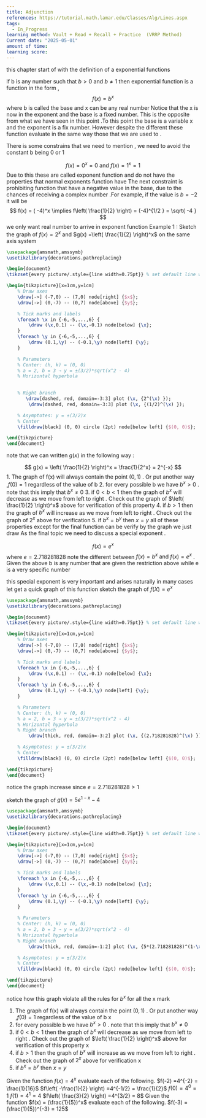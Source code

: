 ```yaml
---
title: Adjunction
references: https://tutorial.math.lamar.edu/Classes/Alg/Lines.aspx
tags:
  - In_Progress
learning method: Vault + Read + Recall + Practice  (VRRP Method)
Current date: "2025-05-01"
amount of time: 
learning score:
---
```

this chapter start of with the definition of a exponential functions 

if b is any number such that $b>0$ and $b\neq 1$ then exponential function is a function in the form , 
$$
f(x)  = b^x 
$$
where b is called the base and x can be any real number 
Notice that the x is now in the exponent and the base is a fixed number. This is the opposite from what we have seen in this point .To  this point the base is a variable x and the exponent is a fix number. However despite the different these function evaluate in the same way those that we are used to . 

There is some constrains that we need to mention , we need to avoid the constant b being 0 or 1  

$$
f(x)  =   0^x  =  0  \text{ and } f(x)  = 1^x  = 1  
$$
Due to this these are called exponent function and do not have the properties that normal exponents function have 
The next constraint is prohibiting function that have a negative value in the base,  due to the chances of receiving a complex number .For example, if the value is $b=-2$ it will be  
$$
f(x)  = ( -4)^x \implies f\left( \frac{1}{2} \right) = (-4)^{1/2 } = \sqrt{  -4 }
$$
we only want real number to arrive in exponent function 
Example 1 : Sketch the graph of $f(x) = 2^x$ and $g(x) =\left( \frac{1}{2} \right)^x$ on the same axis system 


```tikz
\usepackage{amsmath,amssymb}
\usetikzlibrary{decorations.pathreplacing}

\begin{document}
\tikzset{every picture/.style={line width=0.75pt}} % set default line width

\begin{tikzpicture}[x=1cm,y=1cm]
    % Draw axes
    \draw[->] (-7,0) -- (7,0) node[right] {$x$};
    \draw[->] (0,-7) -- (0,7) node[above] {$y$};

    % Tick marks and labels
    \foreach \x in {-6,-5,...,6} {
        \draw (\x,0.1) -- (\x,-0.1) node[below] {\x};
    }
    \foreach \y in {-6,-5,...,6} {
        \draw (0.1,\y) -- (-0.1,\y) node[left] {\y};
    }

    % Parameters
    % Center: (h, k) = (0, 0)
    % a = 2, b = 3 → y = ±(3/2)*sqrt(x^2 - 4)
    % Horizontal hyperbola
 

    % Right branch
       \draw[dashed, red, domain=-3:3] plot (\x, {2^(\x) });
        \draw[dashed, red, domain=-3:3] plot (\x, {(1/2)^(\x) });

    % Asymptotes: y = ±(3/2)x
    % Center
    \filldraw[black] (0, 0) circle (2pt) node[below left] {$(0, 0)$};

\end{tikzpicture}
\end{document}

```


note that we can written $g(x)$ in the following way : 

 $$
g(x) = \left( \frac{1}{2} \right)^x  =  \frac{1}{2^x} = 2^{-x}
	$$1. The graph of f(x) will always contain the point $(0,1)$ . Or put another way ,$f(0)=1$ regardless of the value of b 
2. for every possible b we have $b^x >0$  . note that this imply that $b^x \neq 0$ 
3. if $0<b <1$ then the graph of $b^x$ will decrease as we move from left to right . Check out the graph of $\left( \frac{1}{2} \right)^x$ above for verification of this property 
4. if $b>1$ then the graph of $b^x$ will increase as we move from left to right . Check out the graph of $2^x$ above for verification 
5. if $b^x=b^y$ then  $x =y$
all of these properties except for the final function can be verify by the graph we just draw 
As the final topic we need to discuss a special exponent .

$$
f(x) = e^x 
$$
where $e =2.718281828$ note the different  between $f(x) =b^x\text{ and }f(x)=e^x$ . Given the above  b is any number that are given the restriction  above while e is a very specific number 

this special exponent is very important and arises naturally in many cases 
let get a quick graph of this function 
sketch the graph of $f(X)=e^x$ 


```tikz
\usepackage{amsmath,amssymb}
\usetikzlibrary{decorations.pathreplacing}

\begin{document}
\tikzset{every picture/.style={line width=0.75pt}} % set default line width

\begin{tikzpicture}[x=1cm,y=1cm]
    % Draw axes
    \draw[->] (-7,0) -- (7,0) node[right] {$x$};
    \draw[->] (0,-7) -- (0,7) node[above] {$y$};

    % Tick marks and labels
    \foreach \x in {-6,-5,...,6} {
        \draw (\x,0.1) -- (\x,-0.1) node[below] {\x};
    }
    \foreach \y in {-6,-5,...,6} {
        \draw (0.1,\y) -- (-0.1,\y) node[left] {\y};
    }

    % Parameters
    % Center: (h, k) = (0, 0)
    % a = 2, b = 3 → y = ±(3/2)*sqrt(x^2 - 4)
    % Horizontal hyperbola
    % Right branch
        \draw[thick, red, domain=-3:2] plot (\x, {(2.718281828)^(\x) });

    % Asymptotes: y = ±(3/2)x
    % Center
    \filldraw[black] (0, 0) circle (2pt) node[below left] {$(0, 0)$};

\end{tikzpicture}
\end{document}

```

notice the graph increase since $e=2.718281828>1$

sketch the graph of $g(x)=5e^{1-x} -4$


```tikz
\usepackage{amsmath,amssymb}
\usetikzlibrary{decorations.pathreplacing}

\begin{document}
\tikzset{every picture/.style={line width=0.75pt}} % set default line width

\begin{tikzpicture}[x=1cm,y=1cm]
    % Draw axes
    \draw[->] (-7,0) -- (7,0) node[right] {$x$};
    \draw[->] (0,-7) -- (0,7) node[above] {$y$};

    % Tick marks and labels
    \foreach \x in {-6,-5,...,6} {
        \draw (\x,0.1) -- (\x,-0.1) node[below] {\x};
    }
    \foreach \y in {-6,-5,...,6} {
        \draw (0.1,\y) -- (-0.1,\y) node[left] {\y};
    }

    % Parameters
    % Center: (h, k) = (0, 0)
    % a = 2, b = 3 → y = ±(3/2)*sqrt(x^2 - 4)
    % Horizontal hyperbola
    % Right branch
        \draw[thick, red, domain=-1:2] plot (\x, {5*(2.718281828)^(1-\x)  - 4 });

    % Asymptotes: y = ±(3/2)x
    % Center
    \filldraw[black] (0, 0) circle (2pt) node[below left] {$(0, 0)$};

\end{tikzpicture}
\end{document}

```
notice how this graph violate all the rules for $b^x$ for all the x mark 
1. The graph of f(x) will always contain the point $(0,1)$ . Or put another way ,$f(0)=1$ regardless of the value of b x
2. for every possible b we have $b^x >0$  . note that this imply that $b^x \neq 0$  
3. if $0<b <1$ then the graph of $b^x$ will decrease as we move from left to right . Check out the graph of $\left( \frac{1}{2} \right)^x$ above for verification of this property x
4. if $b>1$ then the graph of $b^x$ will increase as we move from left to right . Check out the graph of $2^x$ above for verification x
5. if $b^x=b^y$ then  $x =y$ 



Given the function $f(x) =4^x$ evaluate each of the following. 
$f(-2) =4^{-2} = \frac{1}{16}$
$f\left( -\frac{1}{2} \right) =4^{-1/2} = \frac{1}{2}$ 
$f(0) =4^{0} = 1$
$f(1) =4^{1} = 4$
$f\left( \frac{3}{2} \right) =4^{3/2} = 8$ 
Given the function $f(x) = (\frac{1}{5})^x$ evaluate each of the following. 
$f(-3) = (\frac{1}{5})^{-3} =  125$
